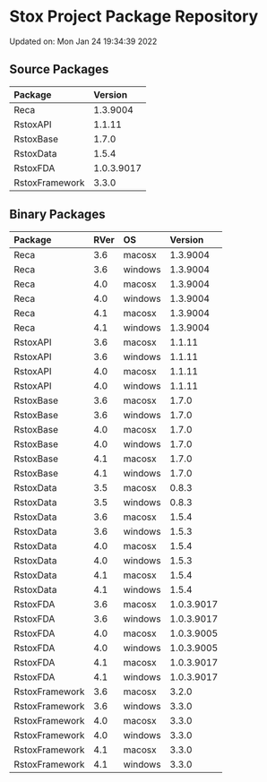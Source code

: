# Stox Project Package Repository


Updated on: Mon Jan 24 19:34:39 2022
## Source Packages

|Package        |Version    |
|:--------------|:----------|
|Reca           |1.3.9004   |
|RstoxAPI       |1.1.11     |
|RstoxBase      |1.7.0      |
|RstoxData      |1.5.4      |
|RstoxFDA       |1.0.3.9017 |
|RstoxFramework |3.3.0      |

## Binary Packages

|Package        |RVer |OS      |Version    |
|:--------------|:----|:-------|:----------|
|Reca           |3.6  |macosx  |1.3.9004   |
|Reca           |3.6  |windows |1.3.9004   |
|Reca           |4.0  |macosx  |1.3.9004   |
|Reca           |4.0  |windows |1.3.9004   |
|Reca           |4.1  |macosx  |1.3.9004   |
|Reca           |4.1  |windows |1.3.9004   |
|RstoxAPI       |3.6  |macosx  |1.1.11     |
|RstoxAPI       |3.6  |windows |1.1.11     |
|RstoxAPI       |4.0  |macosx  |1.1.11     |
|RstoxAPI       |4.0  |windows |1.1.11     |
|RstoxBase      |3.6  |macosx  |1.7.0      |
|RstoxBase      |3.6  |windows |1.7.0      |
|RstoxBase      |4.0  |macosx  |1.7.0      |
|RstoxBase      |4.0  |windows |1.7.0      |
|RstoxBase      |4.1  |macosx  |1.7.0      |
|RstoxBase      |4.1  |windows |1.7.0      |
|RstoxData      |3.5  |macosx  |0.8.3      |
|RstoxData      |3.5  |windows |0.8.3      |
|RstoxData      |3.6  |macosx  |1.5.4      |
|RstoxData      |3.6  |windows |1.5.3      |
|RstoxData      |4.0  |macosx  |1.5.4      |
|RstoxData      |4.0  |windows |1.5.3      |
|RstoxData      |4.1  |macosx  |1.5.4      |
|RstoxData      |4.1  |windows |1.5.4      |
|RstoxFDA       |3.6  |macosx  |1.0.3.9017 |
|RstoxFDA       |3.6  |windows |1.0.3.9017 |
|RstoxFDA       |4.0  |macosx  |1.0.3.9005 |
|RstoxFDA       |4.0  |windows |1.0.3.9005 |
|RstoxFDA       |4.1  |macosx  |1.0.3.9017 |
|RstoxFDA       |4.1  |windows |1.0.3.9017 |
|RstoxFramework |3.6  |macosx  |3.2.0      |
|RstoxFramework |3.6  |windows |3.3.0      |
|RstoxFramework |4.0  |macosx  |3.3.0      |
|RstoxFramework |4.0  |windows |3.3.0      |
|RstoxFramework |4.1  |macosx  |3.3.0      |
|RstoxFramework |4.1  |windows |3.3.0      |

